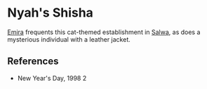 # Nyah's Shisha
[Emira](wiki/Person/Emira.md) frequents this cat-themed establishment in [Salwa](wiki/Location/Salwa.md), as does a mysterious individual with a leather jacket.

## References
- New Year's Day, 1998 2
